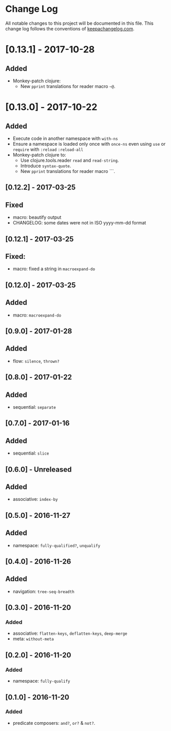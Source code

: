 # Change Log
All notable changes to this project will be documented in this file. This change log follows the conventions of [keepachangelog.com](http://keepachangelog.com/).

# [0.13.1] - 2017-10-28
## Added
- Monkey-patch clojure:
  - New `pprint` translations for reader macro `~@`.

# [0.13.0] - 2017-10-22
## Added
- Execute code in another namespace with `with-ns`
- Ensure a namespace is loaded only once with `once-ns` even using `use`
  or `require` with `:reload` `:reload-all`
- Monkey-patch clojure to:
  - Use clojure.tools.reader `read` and `read-string`.
  - Introduce `syntax-quote`.
  - New `pprint` translations for reader macro ```.

## [0.12.2] - 2017-03-25
## Fixed
- macro: beautify output
- CHANGELOG: some dates were not in ISO yyyy-mm-dd format

## [0.12.1] - 2017-03-25
## Fixed:
  - macro: fixed a string in `macroexpand-do`

## [0.12.0] - 2017-03-25
## Added
  - macro: `macroexpand-do`

## [0.9.0] - 2017-01-28
## Added
  - flow: `silence`, `thrown?`

## [0.8.0] - 2017-01-22
## Added
  - sequential: `separate`

## [0.7.0] - 2017-01-16
## Added
  - sequential: `slice`

## [0.6.0] - Unreleased
## Added
  - associative: `index-by`

## [0.5.0] - 2016-11-27
## Added
  - namespace: `fully-qualified?`, `unqualify`

## [0.4.0] - 2016-11-26
## Added
  - navigation: `tree-seq-breadth`

## [0.3.0] - 2016-11-20
### Added
  - associative: `flatten-keys`, `deflatten-keys`, `deep-merge`
  - meta: `without-meta`

## [0.2.0] - 2016-11-20
### Added
  - namespace: `fully-qualify`

## [0.1.0] - 2016-11-20
### Added
  - predicate composers: `and?`, `or?` & `not?`.
